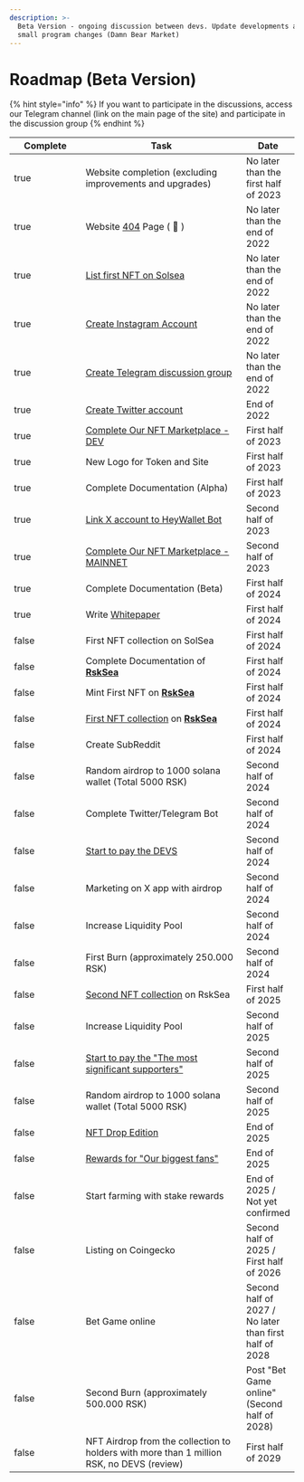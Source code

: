 ```yaml
---
description: >-
  Beta Version - ongoing discussion between devs. Update developments and some
  small program changes (Damn Bear Market)
---
```


# Roadmap (Beta Version)

{% hint style="info" %}
If you want to participate in the discussions, access our Telegram channel (link on the main page of the site) and participate in the discussion group
{% endhint %}

<table><thead><tr><th width="132" data-type="checkbox">Complete</th><th width="353">Task</th><th>Date</th></tr></thead><tbody><tr><td>true</td><td>Website completion (excluding improvements and upgrades)</td><td>No later than the first half of 2023</td></tr><tr><td>true</td><td>Website <a href="https://rosikocoin.site/not_exist.html">404</a> Page ( <span data-gb-custom-inline data-tag="emoji" data-code="1f49f">💟</span> )</td><td>No later than the end of 2022</td></tr><tr><td>true</td><td><a href="../../../nft/solsea.md">List first NFT on Solsea</a></td><td>No later than the end of  2022</td></tr><tr><td>true</td><td><a href="https://www.instagram.com/rosikocoin/">Create Instagram Account</a></td><td>No later than the end of 2022</td></tr><tr><td>true</td><td><a href="https://t.me/+OxseQ20fjMQ5ZmVk">Create Telegram discussion group</a></td><td>No later than the end of 2022</td></tr><tr><td>true</td><td><a href="https://twitter.com/RSK_RosikoCoin">Create Twitter account</a></td><td>End of 2022</td></tr><tr><td>true</td><td><a href="../../../nft/rsksea.md#dev">Complete Our NFT Marketplace - DEV</a></td><td>First half of 2023</td></tr><tr><td>true</td><td>New Logo for Token and Site</td><td>First half of 2023</td></tr><tr><td>true</td><td>Complete Documentation (Alpha)</td><td>First half of 2023</td></tr><tr><td>true</td><td><a href="../../tokenomics/archived-version-old-version/info-ecosystem-wallet-and-devs-specs-alpha-updated-version.md">Link X account to HeyWallet Bot</a></td><td>Second half of 2023</td></tr><tr><td>true</td><td><a href="../../../nft/rsksea.md#mainet">Complete Our NFT Marketplace - MAINNET</a></td><td>Second half of 2023</td></tr><tr><td>true</td><td>Complete Documentation (Beta)</td><td>First half of 2024</td></tr><tr><td>true</td><td>Write <a href="https://github.com/Rosiko/Whitepaper">Whitepaper</a></td><td>First half of 2024</td></tr><tr><td>false</td><td>First NFT collection on SolSea</td><td>First half of 2024</td></tr><tr><td>false</td><td>Complete Documentation of <a href="../../../nft/rsksea.md"><strong>RskSea</strong></a></td><td>First half of 2024</td></tr><tr><td>false</td><td>Mint First NFT on <a href="../../../nft/rsksea.md"><strong>RskSea</strong></a></td><td>First half of 2024</td></tr><tr><td>false</td><td><a href="../../tokenomics/archived-version-old-version/tokenomics-beta-version.md#nft-and-smartcontract">First NFT collection</a> on <a href="../../../nft/rsksea.md"><strong>RskSea</strong></a></td><td>First half of 2024</td></tr><tr><td>false</td><td>Create SubReddit</td><td>First half of 2024</td></tr><tr><td>false</td><td>Random airdrop to 1000 solana wallet (Total 5000 RSK)</td><td>Second half of 2024</td></tr><tr><td>false</td><td>Complete Twitter/Telegram Bot</td><td>Second half of 2024</td></tr><tr><td>false</td><td><a href="../../tokenomics/archived-version-old-version/tokenomics-beta-version.md#devs-collection">Start to pay the DEVS</a></td><td>Second half of 2024</td></tr><tr><td>false</td><td>Marketing on X app with airdrop</td><td>Second half of 2024</td></tr><tr><td>false</td><td>Increase Liquidity Pool</td><td>Second half of 2024</td></tr><tr><td>false</td><td>First Burn (approximately 250.000 RSK)</td><td>Second half of 2024</td></tr><tr><td>false</td><td><a href="../../tokenomics/archived-version-old-version/tokenomics-beta-version.md#the-most-significant-supporters">Second NFT collection</a> on RskSea</td><td>First half of 2025</td></tr><tr><td>false</td><td>Increase Liquidity Pool</td><td>Second half of 2025</td></tr><tr><td>false</td><td><a href="../../tokenomics/archived-version-old-version/tokenomics-beta-version.md#the-most-significant-supporters">Start to pay the "The most significant supporters"</a></td><td>Second half of 2025</td></tr><tr><td>false</td><td>Random airdrop to 1000 solana wallet (Total 5000 RSK)</td><td>Second half of 2025</td></tr><tr><td>false</td><td><a href="../../tokenomics/archived-version-old-version/tokenomics-beta-version.md#our-biggest-fans">NFT Drop Edition</a></td><td>End of 2025</td></tr><tr><td>false</td><td><a href="../../tokenomics/archived-version-old-version/tokenomics-beta-version.md#our-biggest-fans">Rewards for "Our biggest fans"</a></td><td>End of 2025</td></tr><tr><td>false</td><td>Start farming with stake rewards </td><td>End of 2025 /<br>Not yet confirmed</td></tr><tr><td>false</td><td>Listing on Coingecko</td><td>Second half of 2025 / First half of 2026</td></tr><tr><td>false</td><td>Bet Game online</td><td>Second half of 2027 /<br>No later than first half of 2028</td></tr><tr><td>false</td><td>Second Burn (approximately 500.000 RSK)</td><td>Post "Bet Game online"<br>(Second half of 2028)</td></tr><tr><td>false</td><td>NFT Airdrop from the collection to holders with more than 1 million RSK, no DEVS (review)</td><td>First half of 2029</td></tr></tbody></table>
